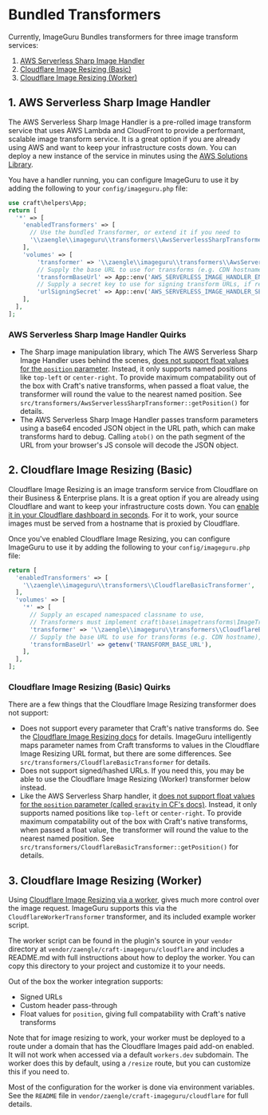 # Bundled Transformers

Currently, ImageGuru Bundles transformers for three image transform services:

1. [AWS Serverless Sharp Image Handler](#_1-aws-serverless-sharp-image-handler)
2. [Cloudflare Image Resizing (Basic)](#_2-cloudflare-image-resizing-basic)
3. [Cloudflare Image Resizing (Worker)](#_3-cloudflare-image-resizing-worker)


## 1. AWS Serverless Sharp Image Handler

The AWS Serverless Sharp Image Handler is a pre-rolled image transform service that uses AWS Lambda and CloudFront to provide a performant, scalable image transform service. It is a great option if you are already using AWS and want to keep your infrastructure costs down. You can deploy a new instance of the service in minutes using the [AWS Solutions Library](https://aws.amazon.com/solutions/implementations/serverless-image-handler/).

You have a handler running, you can configure ImageGuru to use it by adding the following to your `config/imageguru.php` file:

```php
use craft\helpers\App;
return [
  '*' => [
    'enabledTransformers' => [
      // Use the bundled Transformer, or extend it if you need to
      '\\zaengle\\imageguru\\transformers\\AwsServerlessSharpTransformer',
    ],
    'volumes' => [
        'transformer' => '\\zaengle\\imageguru\\transformers\\AwsServerlessSharpTransformer',
        // Supply the base URL to use for transforms (e.g. CDN hostname), defaults to `/`
        'transformBaseUrl' => App::env('AWS_SERVERLESS_IMAGE_HANDLER_ENDPOINT'),
        // Supply a secret key to use for signing transform URLs, if required by the deployed handler
        'urlSigningSecret' => App::env('AWS_SERVERLESS_IMAGE_HANDLER_SECRET'),
    ],
  ],
];
```

### AWS Serverless Sharp Image Handler Quirks

- The Sharp image manipulation library, which The AWS Serverless Sharp Image Handler uses behind the scenes, [does not support float values for the `position` parameter](https://sharp.pixelplumbing.com/api-resize#resize). Instead, it only supports named positions like `top-left` or `center-right`. To provide maximum compatability out of the box with Craft's native transforms, when passed a float value, the transformer will round the value to the nearest named position. See `src/transformers/AwsServerlessSharpTransformer::getPosition()` for details.
- The AWS Serverless Sharp Image Handler passes transform parameters using a base64 encoded JSON object in the URL path, which can make transforms hard to debug. Calling `atob()` on the path segment of the URL from your browser's JS console will decode the JSON object.

## 2. Cloudflare Image Resizing (Basic)

Cloudflare Image Resizing is an image transform service from Cloudflare on their Business & Enterprise plans. It is a great option if you are already using Cloudflare and want to keep your infrastructure costs down. You can [enable it in your Cloudflare dashboard in seconds](https://developers.cloudflare.com/images/image-resizing/enable-image-resizing). For it to work, your source images must be served from a hostname that is proxied by Cloudflare.

Once you've enabled Cloudflare Image Resizing, you can configure ImageGuru to use it by adding the following to your `config/imageguru.php` file:

```php
return [
  'enabledTransformers' => [
    '\\zaengle\\imageguru\\transformers\\CloudflareBasicTransformer',
  ],
  'volumes' => [
    '*' => [
      // Supply an escaped namespaced classname to use,
      // Transformers must implement craft\base\imagetransforms\ImageTransformerInterface
      'transformer' => '\\zaengle\\imageguru\\transformers\\CloudflareBasicTransformer',
      // Supply the base URL to use for transforms (e.g. CDN hostname), defaults to `/`
      'transformBaseUrl' => getenv('TRANSFORM_BASE_URL'),
    ],
  ],
];  

```

### Cloudflare Image Resizing (Basic) Quirks

There are a few things that the Cloudflare Image Resizing transformer does not support:

- Does not support every parameter that Craft's native transforms do. See the [Cloudflare Image Resizing docs](https://developers.cloudflare.com/images/image-resizing/url-format/) for details. ImageGuru intelligently maps parameter names from Craft transforms to values in the Cloudflare Image Resizing URL format, but there are some differences. See `src/transformers/CloudflareBasicTransformer` for details.
- Does not support signed/hashed URLs. If you need this, you may be able to use the Cloudflare Image Resizing (Worker) transformer below instead.
- Like the AWS Serverless Sharp handler, it [does not support float values for the `position` parameter (called `gravity` in CF's docs)](https://developers.cloudflare.com/images/image-resizing/url-format/#gravity). Instead, it only supports named positions like `top-left` or `center-right`. To provide maximum compatability out of the box with Craft's native transforms, when passed a float value, the transformer will round the value to the nearest named position. See `src/transformers/CloudflareBasicTransformer::getPosition()` for details.

## 3. Cloudflare Image Resizing (Worker)

Using [Cloudflare Image Resizing via a worker](https://developers.cloudflare.com/images/image-resizing/resize-with-workers/), gives much more control over the image request. ImageGuru supports this via the `CloudflareWorkerTransformer` transformer, and its included example worker script. 

The worker script can be found in the plugin's source in your `vendor` directory at `vendor/zaengle/craft-imageguru/cloudflare` and includes a README.md with full instructions about how to deploy the worker. You can copy this directory to your project and customize it to your needs. 

Out of the box the worker integration supports:

- Signed URLs
- Custom header pass-through
- Float values for `position`, giving full compatability with Craft's native transforms

Note that for image resizing to work, your worker must be deployed to a route under a domain that has the Cloudflare Images paid add-on enabled. It will not work when accessed via a default `workers.dev` subdomain. The worker does this by default, using a `/resize` route, but you can customize this if you need to.

Most of the configuration for the worker is done via environment variables. See the `README` file in `vendor/zaengle/craft-imageguru/cloudflare` for full details.